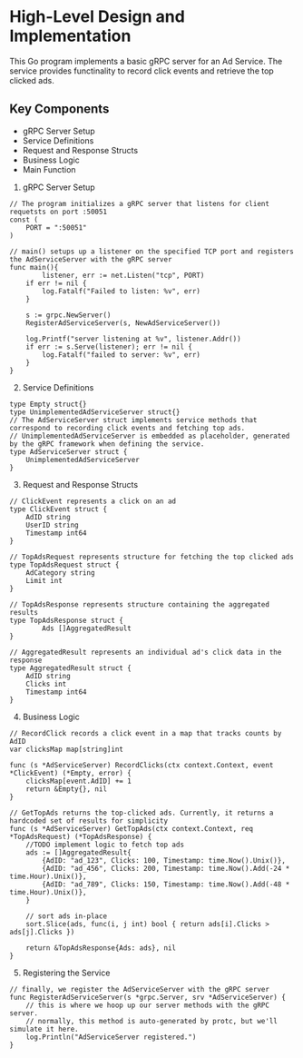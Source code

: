 # High-Level Design and Implementation

This Go program implements a basic gRPC server for an Ad Service. The service provides functinality to record click events and retrieve the top clicked ads. 

## Key Components
- gRPC Server Setup
- Service Definitions
- Request and Response Structs
- Business Logic
- Main Function

1. gRPC Server Setup
```golang
// The program initializes a gRPC server that listens for client requetsts on port :50051
const (
    PORT = ":50051"
)

// main() setups up a listener on the specified TCP port and registers the AdServiceServer with the gRPC server
func main(){
    	listener, err := net.Listen("tcp", PORT)
	if err != nil {
		log.Fatalf("Failed to listen: %v", err)
	}

	s := grpc.NewServer()
	RegisterAdServiceServer(s, NewAdServiceServer())

	log.Printf("server listening at %v", listener.Addr())
	if err := s.Serve(listener); err != nil {
		log.Fatalf("failed to server: %v", err)
	}
}
```

2. Service Definitions
```golang
type Empty struct{}
type UnimplementedAdServiceServer struct{}
// The AdServiceServer struct implements service methods that correspond to recording click events and fetching top ads.
// UnimplementedAdServiceServer is embedded as placeholder, generated by the gRPC framework when defining the service.
type AdServiceServer struct {
    UnimplementedAdServiceServer
}
```

3. Request and Response Structs
```golang
// ClickEvent represents a click on an ad
type ClickEvent struct {
    AdID string
    UserID string
    Timestamp int64
}

// TopAdsRequest represents structure for fetching the top clicked ads
type TopAdsRequest struct {
    AdCategory string
    Limit int
}

// TopAdsResponse represents structure containing the aggregated results
type TopAdsResponse struct {
        Ads []AggregatedResult
}

// AggregatedResult represents an individual ad's click data in the response
type AggregatedResult struct {
    AdID string 
    Clicks int 
    Timestamp int64
}
```

4. Business Logic
```golang
// RecordClick records a click event in a map that tracks counts by AdID
var clicksMap map[string]int

func (s *AdServiceServer) RecordClicks(ctx context.Context, event *ClickEvent) (*Empty, error) {
    clicksMap[event.AdID] += 1
    return &Empty{}, nil
}

// GetTopAds returns the top-clicked ads. Currently, it returns a hardcoded set of results for simplicity
func (s *AdServiceServer) GetTopAds(ctx context.Context, req *TopAdsRequest) (*TopAdsResponse) {
    //TODO implement logic to fetch top ads
	ads := []AggregatedResult{
		{AdID: "ad_123", Clicks: 100, Timestamp: time.Now().Unix()},
		{AdID: "ad_456", Clicks: 200, Timestamp: time.Now().Add(-24 * time.Hour).Unix()},
		{AdID: "ad_789", Clicks: 150, Timestamp: time.Now().Add(-48 * time.Hour).Unix()},
	}

    // sort ads in-place
	sort.Slice(ads, func(i, j int) bool { return ads[i].Clicks > ads[j].Clicks })

	return &TopAdsResponse{Ads: ads}, nil
}
```
5. Registering the Service
```golang
// finally, we register the AdServiceServer with the gRPC server
func RegisterAdServiceServer(s *grpc.Server, srv *AdServiceServer) {
    // this is where we hoop up our server methods with the gRPC server.
    // normally, this method is auto-generated by protc, but we'll simulate it here.
    log.Println("AdServiceServer registered.")
}
```